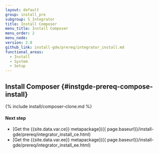 ```yaml
---
layout: default
group: install_pre
subgroup: S_Integrator
title: Install Composer
menu_title: Install Composer
menu_order: 2
menu_node:
version: 2.0
github_link: install-gde/prereq/integrator_install.md
functional_areas:
  - Install
  - System
  - Setup
---
```


## Install Composer {#instgde-prereq-compose-install}

{% include install/composer-clone.md %}

#### Next step
*	[Get the {{site.data.var.ce}} metapackage]({{ page.baseurl}}/install-gde/prereq/integrator_install_ce.html)
*	[Get the {{site.data.var.ee}} metapackage]({{ page.baseurl}}/install-gde/prereq/integrator_install_ee.html)